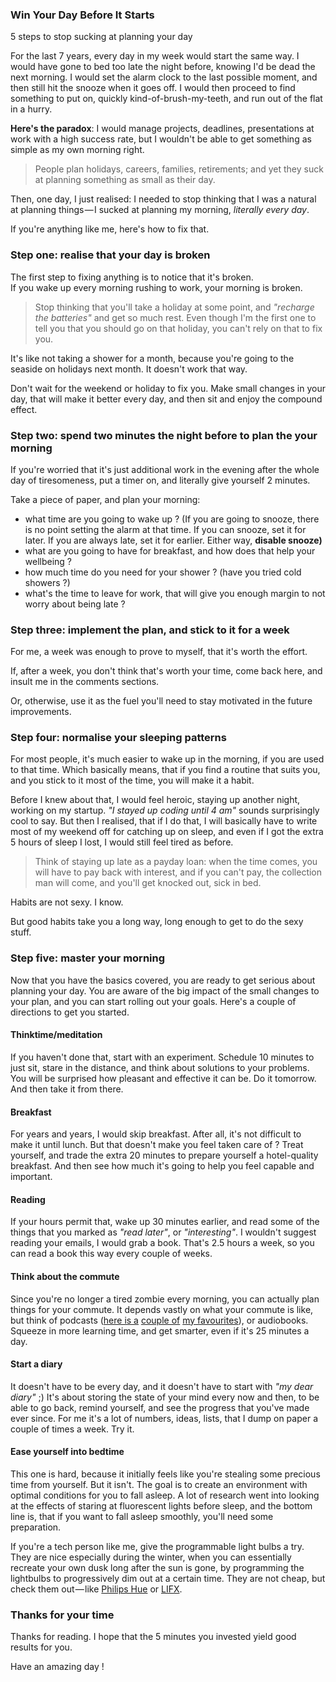 ### Win Your Day Before It Starts

5 steps to stop sucking at planning your day

For the last 7 years, every day in my week would start the same way. I would have gone to bed too late the night before, knowing I'd be dead the next morning. I would set the alarm clock to the last possible moment, and then still hit the snooze when it goes off. I would then proceed to find something to put on, quickly kind-of-brush-my-teeth, and run out of the flat in a hurry.

**Here's the paradox**: I would manage projects, deadlines, presentations at work with a high success rate, but I wouldn't be able to get something as simple as my own morning right.

> People plan holidays, careers, families, retirements; and yet they suck at planning something as small as their day.

Then, one day, I just realised: I needed to stop thinking that I was a natural at planning things — I sucked at planning my morning, _literally every day_.

If you're anything like me, here's how to fix that.

### Step one: realise that your day is broken

The first step to fixing anything is to notice that it's broken.  
If you wake up every morning rushing to work, your morning is broken.

> Stop thinking that you'll take a holiday at some point, and _"recharge the batteries"_ and get so much rest. Even though I'm the first one to tell you that you should go on that holiday, you can't rely on that to fix you.

It's like not taking a shower for a month, because you're going to the seaside on holidays next month. It doesn't work that way.

Don't wait for the weekend or holiday to fix you. Make small changes in your day, that will make it better every day, and then sit and enjoy the compound effect.

### Step two: spend two minutes the night before to plan the your morning

If you're worried that it's just additional work in the evening after the whole day of tiresomeness, put a timer on, and literally give yourself 2 minutes.

Take a piece of paper, and plan your morning:

*   what time are you going to wake up ? (If you are going to snooze, there is no point setting the alarm at that time. If you can snooze, set it for later. If you are always late, set it for earlier. Either way, **disable snooze)**
*   what are you going to have for breakfast, and how does that help your wellbeing ?
*   how much time do you need for your shower ? (have you tried cold showers ?)
*   what's the time to leave for work, that will give you enough margin to not worry about being late ?

### Step three: implement the plan, and stick to it for a week

For me, a week was enough to prove to myself, that it's worth the effort.

If, after a week, you don't think that's worth your time, come back here, and insult me in the comments sections.

Or, otherwise, use it as the fuel you'll need to stay motivated in the future improvements.

### Step four: normalise your sleeping patterns

For most people, it's much easier to wake up in the morning, if you are used to that time. Which basically means, that if you find a routine that suits you, and you stick to it most of the time, you will make it a habit.

Before I knew about that, I would feel heroic, staying up another night, working on my startup. _"I stayed up coding until 4 am"_ sounds surprisingly cool to say. But then I realised, that if I do that, I will basically have to write most of my weekend off for catching up on sleep, and even if I got the extra 5 hours of sleep I lost, I would still feel tired as before.

> Think of staying up late as a payday loan: when the time comes, you will have to pay back with interest, and if you can't pay, the collection man will come, and you'll get knocked out, sick in bed.

Habits are not sexy. I know.

But good habits take you a long way, long enough to get to do the sexy stuff.

### Step five: master your morning

Now that you have the basics covered, you are ready to get serious about planning your day. You are aware of the big impact of the small changes to your plan, and you can start rolling out your goals. Here's a couple of directions to get you started.

#### Thinktime/meditation

If you haven't done that, start with an experiment. Schedule 10 minutes to just sit, stare in the distance, and think about solutions to your problems.  
You will be surprised how pleasant and effective it can be. Do it tomorrow. And then take it from there.

#### Breakfast

For years and years, I would skip breakfast. After all, it's not difficult to make it until lunch. But that doesn't make you feel taken care of ? Treat yourself, and trade the extra 20 minutes to prepare yourself a hotel-quality breakfast. And then see how much it's going to help you feel capable and important.

#### Reading

If your hours permit that, wake up 30 minutes earlier, and read some of the things that you marked as _"read later"_, or _"interesting"_. I wouldn't suggest reading your emails, I would grab a book. That's 2.5 hours a week, so you can read a book this way every couple of weeks.

#### Think about the commute

Since you're no longer a tired zombie every morning, you can actually plan things for your commute. It depends vastly on what your commute is like, but think of podcasts ([here is a](http://freakonomics.com/) [couple of](http://fourhourworkweek.com/podcast/) [my favourites](http://stuffyoushouldknow.com/)), or audiobooks. Squeeze in more learning time, and get smarter, even if it's 25 minutes a day.

#### Start a diary

It doesn't have to be every day, and it doesn't have to start with _"my dear diary"_ ;) It's about storing the state of your mind every now and then, to be able to go back, remind yourself, and see the progress that you've made ever since. For me it's a lot of numbers, ideas, lists, that I dump on paper a couple of times a week. Try it.

#### Ease yourself into bedtime

This one is hard, because it initially feels like you're stealing some precious time from yourself. But it isn't. The goal is to create an environment with optimal conditions for you to fall asleep. A lot of research went into looking at the effects of staring at fluorescent lights before sleep, and the bottom line is, that if you want to fall asleep smoothly, you'll need some preparation.

If you're a tech person like me, give the programmable light bulbs a try. They are nice especially during the winter, when you can essentially recreate your own dusk long after the sun is gone, by programming the lightbulbs to progressively dim out at a certain time. They are not cheap, but check them out — like [Philips Hue](http://www2.meethue.com/en-gb/) or [LIFX](http://www.lifx.com/).

### Thanks for your time

Thanks for reading. I hope that the 5 minutes you invested yield good results for you.

Have an amazing day !
